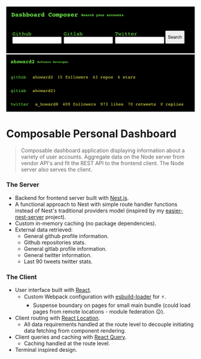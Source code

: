 ![homepage screenshot](public/home.png)
![dashboard screenshot](public/dashboard.png)

# Composable Personal Dashboard

> Composable dashboard application displaying information about a variety of user accounts. Aggregate data on the Node server from vendor API's and fit the REST API to the frontend client. The Node server also serves the client.

### The Server

- Backend for frontend server built with [Nest.js](https://nestjs.com/).
- A functional approach to Nest with simple route handler functions instead of Nest's traditional providers model (inspired by my [easier-nest-server](https://github.com/ahoward2/easier-nest-server) project).
- Custom in-memory caching (no package dependencies).
- External data retrieved:
  - General github profile information.
  - Github repositories stats.
  - General gitlab profile information.
  - General twitter information.
  - Last 90 tweets twitter stats.

### The Client

- User interface built with [React](https://reactjs.org/).
  - Custom Webpack configuration with [esbuild-loader](https://github.com/privatenumber/esbuild-loader) for ⚡️.
    - Suspense boundary on pages for small main bundle (could load pages from remote locations - module federation 😉).
- Client routing with [React Location](https://react-location.tanstack.com/).
  - All data requirements handled at the route level to decouple initiating data fetching from component rendering.
- Client queries and caching with [React Query](https://react-query.tanstack.com/).
  - Caching handled at the route level.
- Terminal inspired design.
